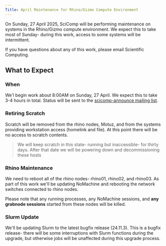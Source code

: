 ```yaml
---
Title: April Maintenance for Rhino/Gizmo Compute Environment
---
```


On Sunday, 27 April 2025, SciComp will be performing maintenance on systems in the Rhino/Gizmo compute environment.  We expect this to take most of Sunday- during this work, access to some systems will be intermittent.

If you have questions about any of this work, please email Scientific Computing.

## What to Expect

### When

We'l begin work about 8:00AM on Sunday, 27 April.  We expect this to take 3-4 hours in total.  Status will be sent to the [scicomp-announce mailing list](https://lists.fhcrc.org/postorius/lists/scicomp-announce.lists.fhcrc.org/).

### Retiring Scratch

Scratch will be removed from the rhino nodes, Motuz, and from the systems providing workstation access (homelink and file).  At this point there will be no access to scratch contents.

> We will keep scratch in this state- running but inaccessible- for thirty days.  After that date we will be powering down and decommissioning these hosts

### Rhino Maintenance

We need to reboot all of the rhino nodes- rhino01, rhino02, and rhino03.  As part of this work we'll be updating NoMachine and rebooting the network switches connected to rhino nodes.

Please note that any running processes, any NoMachine sessions, and **any grabnode sessions** started from these nodes will be killed.

### Slurm Update

We'll be updating Slurm to the latest bugfix release (24.11.3). This is a bugfix release- there will be some interruptions with Slurm functions during the upgrade, but otherwise jobs will be unaffected during this upgrade process.

